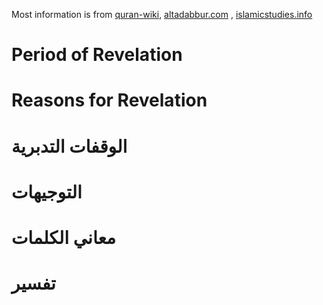 Most information is from [quran-wiki](http://www.quran-wiki.com/), [altadabbur.com](https://altadabbur.com/) ,  [islamicstudies.info](http://www.islamicstudies.info/tafheem.php) 
# Period of Revelation



# Reasons for Revelation



# الوقفات التدبرية




# التوجيهات



# معاني الكلمات


# تفسير

